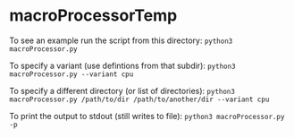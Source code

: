 # macroProcessorTemp


To see an example run the script from this directory:
`python3 macroProcessor.py`

To specify a variant (use defintions from that subdir):
`python3 macroProcessor.py --variant cpu`

To specify a different directory (or list of directories):
`python3 macroProcessor.py /path/to/dir /path/to/another/dir --variant cpu`

To print the output to stdout (still writes to file):
`python3 macroProcessor.py -p`
